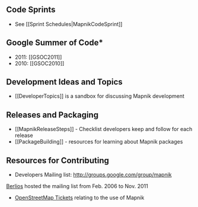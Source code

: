 ## Code Sprints

* See [[Sprint Schedules|MapnikCodeSprint]] 

## Google Summer of Code*

* 2011: [[GSOC2011]]
* 2010: [[GSOC2010]]
 
## Development Ideas and Topics

* [[DeveloperTopics]] is a sandbox for discussing Mapnik development

## Releases and Packaging

* [[MapnikReleaseSteps]] - Checklist developers keep and follow for each release
* [[PackageBuilding]] - resources for learning about Mapnik packages

## Resources for Contributing

* Developers Mailing list: http://groups.google.com/group/mapnik 

[Berlios](http://lists.berlios.de/mailman/listinfo/mapnik-devel) hosted the mailing list from Feb. 2006 to Nov. 2011 

* [OpenStreetMap Tickets](http://trac.openstreetmap.org/query?status=new&status=assigned&status=reopened&component=mapnik&order=id&desc=1) relating to the use of Mapnik
